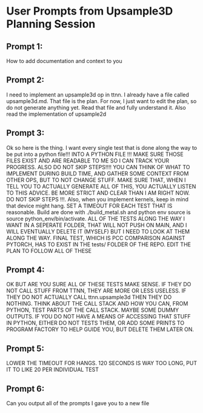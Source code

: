 # User Prompts from Upsample3D Planning Session

## Prompt 1:
How to add documentation and context to you

## Prompt 2:
I need to implement an upsample3d op in ttnn. I already have a file called upsample3d.md. That file is the plan. For now, I just want to edit the plan, so do not generate anything yet. Read that file and fully understand it. Also read the implementation of upsample2d

## Prompt 3:
Ok so here is the thing. I want every single test that is done along the way to be put into a python file!!! INTO A PYTHON FILE !!! MAKE SURE THOSE FILES EXIST AND ARE READABLE TO ME SO I CAN TRACK YOUR PROGRESS. ALSO DO NOT SKIP STEPS!!!! YOU CAN THINK OF WHAT TO IMPLEMENT DURING BUILD TIME, AND GATHER SOME CONTEXT FROM OTHER OPS, BUT TO NOT CHANGE STUFF. MAKE SURE THAT, WHEN I TELL YOU TO ACTUALLY GENERATE ALL OF THIS, YOU ACTUALLY LISTEN TO THIS ADVICE. BE MORE STRICT AND CLEAR THAN I AM RIGHT NOW. DO NOT SKIP STEPS !!!. Also, when you implement kernels, keep in mind that device might hang. SET A TIMEOUT FOR EACH TEST THAT IS reasonable. Build are done with ./build_metal.sh and python env source is source python_env/bin/activate. ALL OF THE TESTS ALONG THE WAY I WANT IN A SEPERATE FOLDER, THAT WILL NOT PUSH ON MAIN, AND I WILL EVENTUALLY DELETE IT (MYSELF) BUT I NEED TO LOOK AT THEM ALONG THE WAY. FINAL TEST, WHICH IS PCC COMPARISON AGAINST PYTORCH, HAS TO EXIST IN THE tests/ FOLDER OF THE REPO. EDIT THE PLAN TO FOLLOW ALL OF THESE

## Prompt 4:
OK BUT ARE YOU SURE ALL OF THESE TESTS MAKE SENSE. IF THEY DO NOT CALL STUFF FROM TTNN, THEY ARE MORE OR LESS USELESS. IF THEY DO NOT ACTUALLY CALL ttnn.upsample3d THEN THEY DO NOTHING. THINK ABOUT THE CALL STACK AND HOW YOU CAN, FROM PYTHON, TEST PARTS OF THE CALL STACK. MAYBE SOME DUMMY OUTPUTS. IF YOU DO NOT HAVE A MEANS OF ACCESSING THAT STUFF IN PYTHON, EITHER DO NOT TESTS THEM, OR ADD SOME PRINTS TO PROGRAM FACTORY TO HELP GUIDE YOU, BUT DELETE THEM LATER ON.

## Prompt 5:
LOWER THE TIMEOUT FOR HANGS. 120 SECONDS IS WAY TOO LONG, PUT IT TO LIKE 20 PER INDIVIDUAL TEST

## Prompt 6:
Can you output all of the prompts I gave you to a new file
